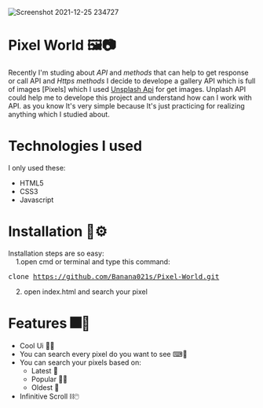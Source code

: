 ![Screenshot 2021-12-25 234727](https://user-images.githubusercontent.com/89915857/147392976-8d896841-f4ce-4946-9edf-065d6ad98705.png)
# Pixel World 🖼📷
Recently I'm studing about *API* and *methods* that can help to get response or call API and *Https methods* I decide to develope a gallery API which is full of images [Pixels] which I used [Unsplash Api](https://unsplash.com/developers) for get images. Unplash API could help me to develope this project and understand how can I work with API. as you know It's very simple because It's just practicing for realizing anything which I studied about.
# Technologies I used
I only used these:
  - HTML5
  - CSS3
  - Javascript

# Installation 🔨⚙
Installation steps are so easy: <br>
&nbsp;&nbsp;&nbsp;&nbsp;1.open cmd or terminal and type this command:
    <pre>clone https://github.com/Banana021s/Pixel-World.git</pre>
&nbsp;&nbsp;&nbsp;&nbsp;2. open index.html and search your pixel
# Features 🎆🎇
  - Cool Ui 🎨✨
  - You can search every pixel do you want to see ⌨🔎
  - You can search your pixels based on:
      - Latest 👶
      - Popular 🕵️‍♂️
      - Oldest 👴
  - Infinitive Scroll ⛓🖱
